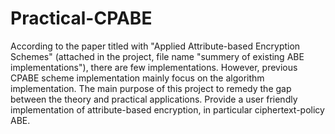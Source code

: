 # Practical-CPABE
According to the paper titled with "Applied Attribute-based Encryption Schemes" (attached in the project, file name "summery of existing ABE implementations"), there are few implementations. However, previous CPABE scheme implementation mainly focus on the algorithm implementation. The main purpose of this project to remedy the gap between the theory and practical applications. Provide a user friendly implementation of attribute-based encryption, in particular ciphertext-policy ABE.


